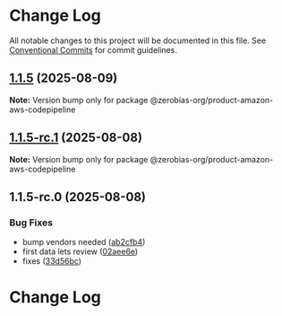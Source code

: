 # Change Log

All notable changes to this project will be documented in this file.
See [Conventional Commits](https://conventionalcommits.org) for commit guidelines.

## [1.1.5](https://github.com/zerobias-org/product/compare/@zerobias-org/product-amazon-aws-codepipeline@1.1.5-rc.1...@zerobias-org/product-amazon-aws-codepipeline@1.1.5) (2025-08-09)

**Note:** Version bump only for package @zerobias-org/product-amazon-aws-codepipeline





## [1.1.5-rc.1](https://github.com/zerobias-org/product/compare/@zerobias-org/product-amazon-aws-codepipeline@1.1.5-rc.0...@zerobias-org/product-amazon-aws-codepipeline@1.1.5-rc.1) (2025-08-08)

**Note:** Version bump only for package @zerobias-org/product-amazon-aws-codepipeline





## 1.1.5-rc.0 (2025-08-08)


### Bug Fixes

* bump vendors needed ([ab2cfb4](https://github.com/zerobias-org/product/commit/ab2cfb4a9cf2e3008e08b068f98011fec096c932))
* first data lets review ([02aee6e](https://github.com/zerobias-org/product/commit/02aee6e8c4f11675de7c63a00f4c8254a67a4dd7))
* fixes ([33d56bc](https://github.com/zerobias-org/product/commit/33d56bcaedf3fa5e3939a33c0fb57eda53539d05))





# Change Log
